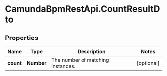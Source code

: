 # CamundaBpmRestApi.CountResultDto

## Properties

Name | Type | Description | Notes
------------ | ------------- | ------------- | -------------
**count** | **Number** | The number of matching instances. | [optional] 



